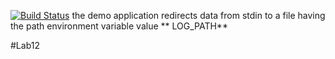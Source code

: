[![Build Status](https://travis-ci.org/geminishkv/lab12.svg?branch=master)](https://travis-ci.org/geminishkv/lab12)
the demo application redirects data from stdin to a file having the path environment variable value ** LOG_PATH**

#Lab12
